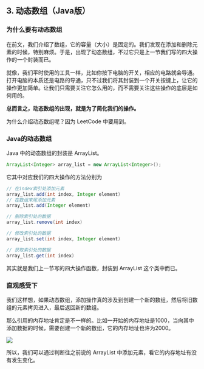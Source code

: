 ## 3. 动态数组（Java版）

### 为什么要有动态数组

在前文，我们介绍了数组，它的容量（大小）是固定的。我们发现在添加和删除元素的时候，特别麻烦。于是，出现了动态数组，不过它只是上一节我们写的四大操作的一个封装而已。

就像，我们平时使用的工具一样，比如你按下电脑的开关，相应的电路就会导通。打开电脑的本质还是电路的导通，只不过我们将其封装到一个开关按键上，让它的操作更加简单。让我们只需要关注它怎么用的，而不需要关注这些操作的底层是如何用的。

**总而言之，动态数组的出现，就是为了简化我们的操作。**

为什么介绍动态数组呢？因为 LeetCode 中要用到。

### Java的动态数组

Java 中的动态数组的封装是 ArrayList。

```java
ArrayList<Integer> array_list = new ArrayList<Integer>();
```

它其中对应我们的四大操作的方法分别为

```java
// 在index索引处添加元素
array_list.add(int index, Integer element)
// 在数组末尾添加元素
array_list.add(Integer element)

// 删除索引处的数据
array_list.remove(int index)

// 修改索引处的数据
array_list.set(int index, Integer element)

// 获取索引处的数据
array_list.get(int index)
```

其实就是我们上一节写的四大操作函数，封装到 ArrayList 这个类中而已。

### 直观感受下

我们这样想，如果动态数组，添加操作真的涉及到创建一个新的数组，然后将旧数组的元素拷贝进入，最后返回新的数组。

那么引用的内存地址肯定是不一样的。比如一开始的内存地址是1000，当向其中添加数据的时候，需要创建一个新的数组，它的内存地址也许为2000。

![](https://pic.imgdb.cn/item/5e7c34e7504f4bcb0479d213.png)

所以，我们可以通过判断往之前说的 ArrayList 中添加元素，看它的内存地址有没有发生变化。

```

```

